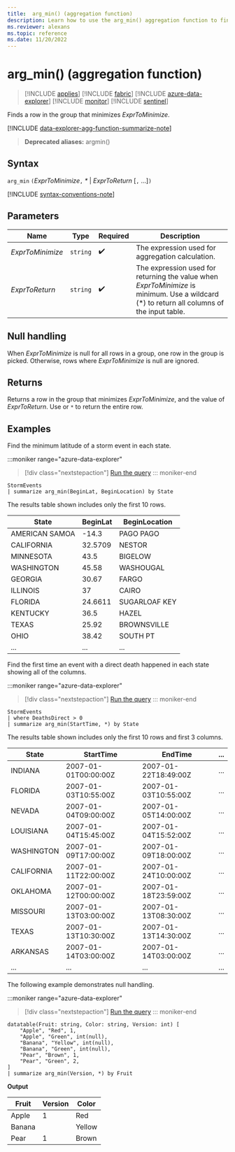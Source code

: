 ```yaml
---
title:  arg_min() (aggregation function)
description: Learn how to use the arg_min() aggregation function to find a row in a group that minimizes the input expression.
ms.reviewer: alexans
ms.topic: reference
ms.date: 11/20/2022
---
```

# arg_min() (aggregation function)

> [!INCLUDE [applies](../includes/applies-to-version/applies.md)] [!INCLUDE [fabric](../includes/applies-to-version/fabric.md)] [!INCLUDE [azure-data-explorer](../includes/applies-to-version/azure-data-explorer.md)] [!INCLUDE [monitor](../includes/applies-to-version/monitor.md)] [!INCLUDE [sentinel](../includes/applies-to-version/sentinel.md)]

Finds a row in the group that minimizes *ExprToMinimize*.

[!INCLUDE [data-explorer-agg-function-summarize-note](../includes/agg-function-summarize-note.md)]

> **Deprecated aliases:** argmin()

## Syntax

`arg_min` `(`*ExprToMinimize*`,` *\** | *ExprToReturn*  [`,` ...]`)`

[!INCLUDE [syntax-conventions-note](../includes/syntax-conventions-note.md)]

## Parameters

| Name | Type | Required | Description |
|--|--|--|--|
| *ExprToMinimize*| `string` |  :heavy_check_mark: | The expression used for aggregation calculation. |
| *ExprToReturn* | `string` |  :heavy_check_mark: | The expression used for returning the value when *ExprToMinimize* is minimum. Use a wildcard (*) to return all columns of the input table. |
  
## Null handling

When *ExprToMinimize* is null for all rows in a group, one row in the group is picked. Otherwise, rows where *ExprToMinimize* is null are ignored.

## Returns

Returns a row in the group that minimizes *ExprToMinimize*, and the value of *ExprToReturn*. Use or `*` to return the entire row.

## Examples

Find the minimum latitude of a storm event in each state.

:::moniker range="azure-data-explorer"
> [!div class="nextstepaction"]
> <a href="https://dataexplorer.azure.com/clusters/help/databases/Samples?query=H4sIAAAAAAAAAwsuyS/KdS1LzSspVuDlqlEoLs3NTSzKrEpVSCxKj8/NzNNwSk3PzPNJLNFRgLDykxNLMvPzNBWSKhWCSxJLUgG8tM4mQwAAAA==" target="_blank">Run the query</a>
::: moniker-end

```kusto
StormEvents 
| summarize arg_min(BeginLat, BeginLocation) by State
```

The results table shown includes only the first 10 rows.

| State          | BeginLat | BeginLocation |
| -------------- | -------- | ------------- |
| AMERICAN SAMOA | -14.3    | PAGO PAGO     |
| CALIFORNIA     | 32.5709  | NESTOR        |
| MINNESOTA      | 43.5     | BIGELOW       |
| WASHINGTON     | 45.58    | WASHOUGAL     |
| GEORGIA        | 30.67    | FARGO         |
| ILLINOIS       | 37       | CAIRO         |
| FLORIDA        | 24.6611  | SUGARLOAF KEY |
| KENTUCKY       | 36.5     | HAZEL         |
| TEXAS          | 25.92    | BROWNSVILLE   |
| OHIO           | 38.42    | SOUTH PT      |
| ... | ... | ... |

Find the first time an event with a direct death happened in each state showing all of the columns.

:::moniker range="azure-data-explorer"
> [!div class="nextstepaction"]
> <a href="https://dataexplorer.azure.com/clusters/help/databases/Samples?query=H4sIAAAAAAAAAwsuyS/KdS1LzSsp5uWqUSjPSC1KVXBJTSzJKHbJLEpNLlGwUzAAyRSX5uYmFmVWpSokFqXH52bmaQSXJBaVhGTmpuooaGkqJFUqAAVKUgHnoTY6UQAAAA==" target="_blank">Run the query</a>
::: moniker-end

```kusto
StormEvents
| where DeathsDirect > 0
| summarize arg_min(StartTime, *) by State
```

The results table shown includes only the first 10 rows and first 3 columns.

| State      | StartTime            | EndTime              | ... |
| ---------- | -------------------- | -------------------- | --- |
| INDIANA    | 2007-01-01T00:00:00Z | 2007-01-22T18:49:00Z | ... |
| FLORIDA    | 2007-01-03T10:55:00Z | 2007-01-03T10:55:00Z | ... |
| NEVADA     | 2007-01-04T09:00:00Z | 2007-01-05T14:00:00Z | ... |
| LOUISIANA  | 2007-01-04T15:45:00Z | 2007-01-04T15:52:00Z | ... |
| WASHINGTON | 2007-01-09T17:00:00Z | 2007-01-09T18:00:00Z | ... |
| CALIFORNIA | 2007-01-11T22:00:00Z | 2007-01-24T10:00:00Z | ... |
| OKLAHOMA   | 2007-01-12T00:00:00Z | 2007-01-18T23:59:00Z | ... |
| MISSOURI   | 2007-01-13T03:00:00Z | 2007-01-13T08:30:00Z | ... |
| TEXAS      | 2007-01-13T10:30:00Z | 2007-01-13T14:30:00Z | ... |
| ARKANSAS   | 2007-01-14T03:00:00Z | 2007-01-14T03:00:00Z | ... |
| ... | ... | ... | ... |

The following example demonstrates null handling.

:::moniker range="azure-data-explorer"
> [!div class="nextstepaction"]
> <a href="https://dataexplorer.azure.com/clusters/help/databases/Samples?query=H4sIAAAAAAAAA31QPQvCQAzdC/0PoVMrt+jYzQp2FQdBRORKQzlIcyW9UhR/vKlYFEHzhny9F5LUNigqwnQrgws59EEcNwY2nry80wNK7zzn4DhkcIojUEvWXUeYGEj2WKtbmu96KYisgapSHoiymVFYVkyUIxL58T/n55gdWpkIhfiRPzeYG7NypY1zHN2hH9rWirshWGkureP0dZqBRQbVFZ5/eADFBqWOFwEAAA==" target="_blank">Run the query</a>
::: moniker-end

```kusto
datatable(Fruit: string, Color: string, Version: int) [
    "Apple", "Red", 1,
    "Apple", "Green", int(null),
    "Banana", "Yellow", int(null),
    "Banana", "Green", int(null),
    "Pear", "Brown", 1,
    "Pear", "Green", 2,
]
| summarize arg_min(Version, *) by Fruit
```

**Output**

| Fruit | Version | Color |
|--|--|--|
| Apple | 1 | Red |
| Banana |  | Yellow |
| Pear | 1 | Brown |
